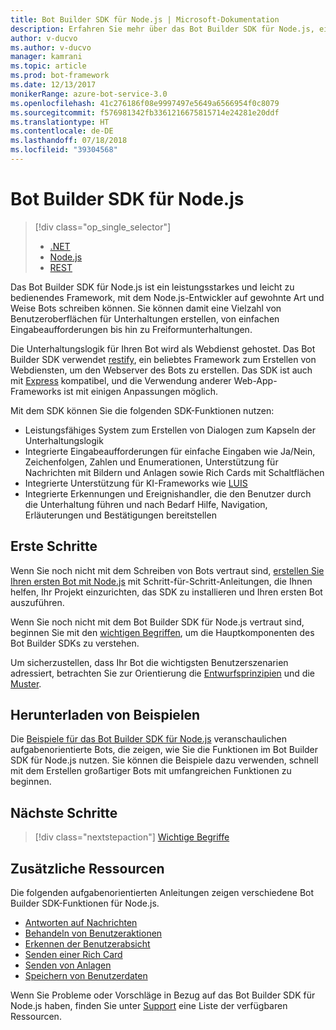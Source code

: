 ```yaml
---
title: Bot Builder SDK für Node.js | Microsoft-Dokumentation
description: Erfahren Sie mehr über das Bot Builder SDK für Node.js, ein leistungsstarkes und leicht zu bedienendes Framework zum Erstellen von Bots.
author: v-ducvo
ms.author: v-ducvo
manager: kamrani
ms.topic: article
ms.prod: bot-framework
ms.date: 12/13/2017
monikerRange: azure-bot-service-3.0
ms.openlocfilehash: 41c276186f08e9997497e5649a6566954f0c8079
ms.sourcegitcommit: f576981342fb3361216675815714e24281e20ddf
ms.translationtype: HT
ms.contentlocale: de-DE
ms.lasthandoff: 07/18/2018
ms.locfileid: "39304568"
---
```

# <a name="bot-builder-sdk-for-nodejs"></a>Bot Builder SDK für Node.js

> [!div class="op_single_selector"]
> - [.NET](../dotnet/bot-builder-dotnet-overview.md)
> - [Node.js](../nodejs/bot-builder-nodejs-overview.md)
> - [REST](../rest-api/bot-framework-rest-overview.md)

Das Bot Builder SDK für Node.js ist ein leistungsstarkes und leicht zu bedienendes Framework, mit dem Node.js-Entwickler auf gewohnte Art und Weise Bots schreiben können.
Sie können damit eine Vielzahl von Benutzeroberflächen für Unterhaltungen erstellen, von einfachen Eingabeaufforderungen bis hin zu Freiformunterhaltungen.

Die Unterhaltungslogik für Ihren Bot wird als Webdienst gehostet. Das Bot Builder SDK verwendet <a href="http://restify.com">restify</a>, ein beliebtes Framework zum Erstellen von Webdiensten, um den Webserver des Bots zu erstellen. Das SDK ist auch mit <a href="http://expressjs.com/">Express</a> kompatibel, und die Verwendung anderer Web-App-Frameworks ist mit einigen Anpassungen möglich. 

Mit dem SDK können Sie die folgenden SDK-Funktionen nutzen: 

- Leistungsfähiges System zum Erstellen von Dialogen zum Kapseln der Unterhaltungslogik
- Integrierte Eingabeaufforderungen für einfache Eingaben wie Ja/Nein, Zeichenfolgen, Zahlen und Enumerationen, Unterstützung für Nachrichten mit Bildern und Anlagen sowie Rich Cards mit Schaltflächen
- Integrierte Unterstützung für KI-Frameworks wie <a href="http://luis.ai" target="_blank">LUIS</a>
- Integrierte Erkennungen und Ereignishandler, die den Benutzer durch die Unterhaltung führen und nach Bedarf Hilfe, Navigation, Erläuterungen und Bestätigungen bereitstellen

## <a name="get-started"></a>Erste Schritte

Wenn Sie noch nicht mit dem Schreiben von Bots vertraut sind, [erstellen Sie Ihren ersten Bot mit Node.js](bot-builder-nodejs-quickstart.md) mit Schritt-für-Schritt-Anleitungen, die Ihnen helfen, Ihr Projekt einzurichten, das SDK zu installieren und Ihren ersten Bot auszuführen. 

Wenn Sie noch nicht mit dem Bot Builder SDK für Node.js vertraut sind, beginnen Sie mit den [wichtigen Begriffen](bot-builder-nodejs-concepts.md), um die Hauptkomponenten des Bot Builder SDKs zu verstehen.

Um sicherzustellen, dass Ihr Bot die wichtigsten Benutzerszenarien adressiert, betrachten Sie zur Orientierung die [Entwurfsprinzipien](../bot-service-design-principles.md) und die [Muster](../bot-service-design-pattern-task-automation.md).

## <a name="get-samples"></a>Herunterladen von Beispielen

Die [Beispiele für das Bot Builder SDK für Node.js](bot-builder-nodejs-samples.md) veranschaulichen aufgabenorientierte Bots, die zeigen, wie Sie die Funktionen im Bot Builder SDK für Node.js nutzen. Sie können die Beispiele dazu verwenden, schnell mit dem Erstellen großartiger Bots mit umfangreichen Funktionen zu beginnen.

## <a name="next-steps"></a>Nächste Schritte
> [!div class="nextstepaction"]
> [Wichtige Begriffe](bot-builder-nodejs-concepts.md)

## <a name="additional-resources"></a>Zusätzliche Ressourcen

Die folgenden aufgabenorientierten Anleitungen zeigen verschiedene Bot Builder SDK-Funktionen für Node.js.

* [Antworten auf Nachrichten](bot-builder-nodejs-use-default-message-handler.md)
* [Behandeln von Benutzeraktionen](bot-builder-nodejs-dialog-actions.md)
* [Erkennen der Benutzerabsicht](bot-builder-nodejs-recognize-intent-messages.md)
* [Senden einer Rich Card](bot-builder-nodejs-send-rich-cards.md)
* [Senden von Anlagen](bot-builder-nodejs-send-receive-attachments.md)
* [Speichern von Benutzerdaten](bot-builder-nodejs-save-user-data.md)


Wenn Sie Probleme oder Vorschläge in Bezug auf das Bot Builder SDK für Node.js haben, finden Sie unter [Support](../bot-service-resources-links-help.md) eine Liste der verfügbaren Ressourcen. 


[DesignGuide]: ../bot-service-design-principles.md 
[DesignPatterns]: ../bot-service-design-pattern-task-automation.md 
[HowTo]: bot-builder-nodejs-use-default-message-handler.md 
